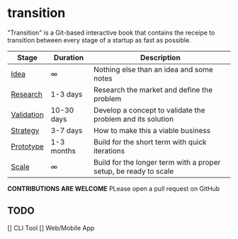 # transition

"Transition" is a Git-based interactive book that contains the receipe to transition between every stage of a startup as fast as possible.

| Stage                       | Duration   | Description                                                      |
|-----------------------------|------------|------------------------------------------------------------------|
| [Idea](idea.md)             | ∞          | Nothing else than an idea and some notes                         |
| [Research](research.md)     | 1-3 days   | Research the market and define the problem                       |
| [Validation](validation.md) | 10-30 days | Develop a concept to validate the problem and its solution       |
| [Strategy](strategy.md)     | 3-7 days   | How to make this a viable business                               |
| [Prototype](prototype.md)   | 1-3 months | Build for the short term with quick iterations                   |
| [Scale](scale.md)           | ∞          | Build for the longer term with a proper setup, be ready to scale |

**CONTRIBUTIONS ARE WELCOME** PLease open a pull request on GitHub

## TODO

[] CLI Tool
[] Web/Mobile App


